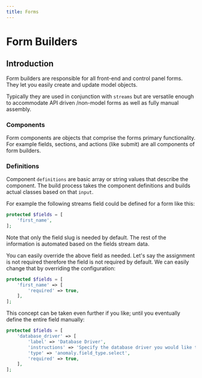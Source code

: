 ```yaml
---
title: Forms
---
```


# Form Builders

<div class="documentation__toc"></div>

## Introduction

Form builders are responsible for all front-end and control panel forms. They let you easily create and update model objects.

Typically they are used in conjunction with `streams` but are versatile enough to accommodate API driven /non-model forms as well as fully manual assembly.

### Components

Form components are objects that comprise the forms primary functionality. For example fields, sections, and actions (like submit) are all components of form builders.
  
### Definitions

Component `definitions` are basic array or string values that describe the component. The build process takes the component definitions and builds actual classes based on that `input`.

For example the following streams field could be defined for a form like this:
 
```php
protected $fields = [
    'first_name',
];
```

Note that only the field slug is needed by default. The rest of the information is automated based on the fields stream data.

You can easily override the above field as needed. Let's say the assignment is not required therefore the field is not required by default. We can easily change that by overriding the configuration:

```php
protected $fields = [
    'first_name' => [
        'required' => true,
    ],
];
```

This concept can be taken even further if you like; until you eventually define the entire field manually:

```php
protected $fields = [
    'database_driver' => [
        'label' => 'Database Driver',
        'instructions' => 'Specify the database driver you would like to use.',
        'type' => 'anomaly.field_type.select',
        'required' => true,
    ],
];
```
